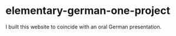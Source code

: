 # elementary-german-one-project

I built this website to coincide with an oral German presentation.

